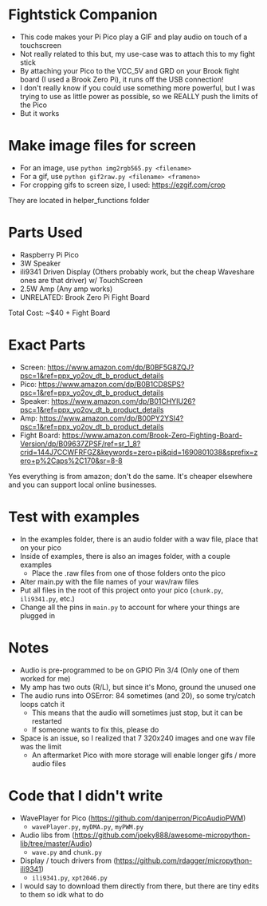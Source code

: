 # Fightstick Companion 

- This code makes your Pi Pico play a GIF and play audio on touch of a touchscreen
- Not really related to this but, my use-case was to attach this to my fight stick 
- By attaching your Pico to the VCC_5V and GRD on your Brook fight board (I used a Brook Zero Pi), it runs off the USB connection!
- I don't really know if you could use something more powerful, but I was trying to use as little power as possible, so we REALLY push the limits of the Pico
- But it works

# Make image files for screen

- For an image, use `python img2rgb565.py <filename>`
- For a gif, use `python gif2raw.py <filename> <frameno>`
- For cropping gifs to screen size, I used: https://ezgif.com/crop

They are located in helper_functions folder

# Parts Used

- Raspberry Pi Pico
- 3W Speaker
- ili9341 Driven Display (Others probably work, but the cheap Waveshare ones are that driver) w/ TouchScreen
- 2.5W Amp (Any amp works)
- UNRELATED: Brook Zero Pi Fight Board

Total Cost: ~$40 + Fight Board

# Exact Parts

- Screen: https://www.amazon.com/dp/B0BF5G8ZQJ?psc=1&ref=ppx_yo2ov_dt_b_product_details
- Pico: https://www.amazon.com/dp/B0B1CD8SPS?psc=1&ref=ppx_yo2ov_dt_b_product_details
- Speaker: https://www.amazon.com/dp/B01CHYIU26?psc=1&ref=ppx_yo2ov_dt_b_product_details
- Amp: https://www.amazon.com/dp/B00PY2YSI4?psc=1&ref=ppx_yo2ov_dt_b_product_details
- Fight Board: https://www.amazon.com/Brook-Zero-Fighting-Board-Version/dp/B09637ZPSF/ref=sr_1_8?crid=144J7CCWFRFGZ&keywords=zero+pi&qid=1690801038&sprefix=zero+p%2Caps%2C170&sr=8-8

Yes everything is from amazon; don't do the same. It's cheaper elsewhere and you can support local online businesses.

# Test with examples

- In the examples folder, there is an audio folder with a wav file, place that on your pico
- Inside of examples, there is also an images folder, with a couple examples
	- Place the .raw files from one of those folders onto the pico
- Alter main.py with the file names of your wav/raw files
- Put all files in the root of this project onto your pico (`chunk.py`, `ili9341.py`, etc.)
- Change all the pins in `main.py` to account for where your things are plugged in 

# Notes

- Audio is pre-programmed to be on GPIO Pin 3/4 (Only one of them worked for me)
- My amp has two outs (R/L), but since it's Mono, ground the unused one
- The audio runs into OSError: 84 sometimes (and 20), so some try/catch loops catch it
	- This means that the audio will sometimes just stop, but it can be restarted
	- If someone wants to fix this, please do 
- Space is an issue, so I realized that 7 320x240 images and one wav file was the limit
	- An aftermarket Pico with more storage will enable longer gifs / more audio files
	
# Code that I didn't write

- WavePlayer for Pico (https://github.com/danjperron/PicoAudioPWM)
	- `wavePlayer.py`, `myDMA.py`, `myPWM.py`
- Audio libs from (https://github.com/joeky888/awesome-micropython-lib/tree/master/Audio)
	- `wave.py` and `chunk.py`
- Display / touch drivers from (https://github.com/rdagger/micropython-ili9341)
	- `ili9341.py`, `xpt2046.py`
- I would say to download them directly from there, but there are tiny edits to them so idk what to do